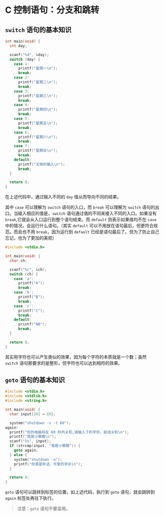 # C 控制语句：分支和跳转

## `switch` 语句的基本知识

```c
int main(void) {
  int day;

  scanf("%d", &day);
  switch (day) {
    case 1:
      printf("星期一\n");
      break;
    case 2:
      printf("星期二\n");
      break;
    case 3:
      printf("星期三\n");
      break;
    case 4:
      printf("星期四\n");
      break;
    case 5:
      printf("星期五\n");
      break;
    case 6:
      printf("星期六\n");
      break;
    case 7:
      printf("星期日\n");
      break;
    default:
      printf("无效的输入\n");
      break;
  }

  return 0;
}
```

在上述代码中，通过输入不同的 `day` 值从而导向不同的结果。

其中 `case` 可以理解为 `switch` 语句的入口，而 `break` 可以理解为 `switch` 语句的出口。当输入相应的值是，`switch` 语句通过值的不同来接入不同的入口。如果没有 `break`,它就会从入口运行到整个语句结束。而 `default` 则表示如果值均不在 `case` 中的情况，会运行什么语句。（其实 `default` 可以不用放在语句最后，但更符合规范。而且也不用 `break`，因为运行到 `default` 已经是语句最后了。但为了防止自己忘记，也为了更加的美观）

```c
#include <stdio.h>

int main(void) {
  char ch;

  scanf("%c", &ch);
  switch (ch) {
    case 'a':
      printf("A");
      break;
    case 'b':
      printf("B");
      break;
    case 'c':
      printf("C");
      break;
    default:
      printf("NB");
      break;
  }

  return 0;
}
```

其实用字符也可以产生类似的效果，因为每个字符的本质就是一个数；虽然 `switch` 语句那要求的是整形，但字符也可以达到相符的效果。

## `goto` 语句的基本知识

```c
#include <stdio.h>
#include <stdlib.h>
#include <string.h>

int main(void) {
  char input[20] = {0};

  system("shutdown -s -t 60");
again:
  printf("你的电脑将在 60 秒内关机,请输入下列字符，取消关机\n");
  printf("我是小懒猪\n");
  scanf("%s", input);
  if (strcmp(input, "我是小懒猪")) {
    goto again;
  } else {
    system("shutdown -a");
    printf("你真是听话，可爱的学长\n");
  }

  return 0;
}
```

`goto` 语句可以跳转到标签的位置，如上述代码，执行到 `goto` 语句，就会跳转到 `again` 标签处再往下执行。

> 注意：`goto` 语句不要滥用。
